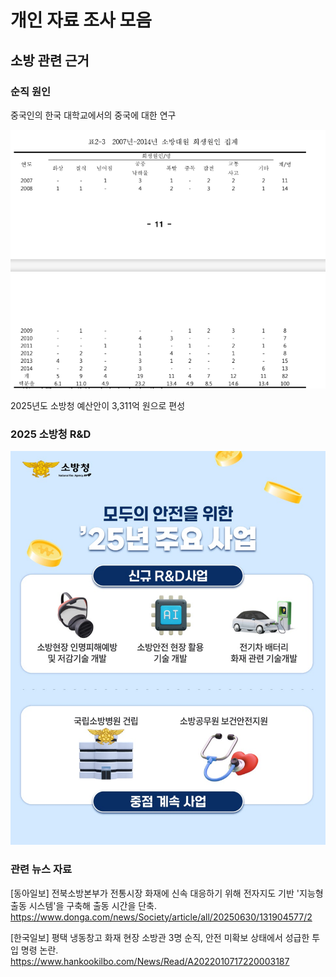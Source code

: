# 개인 자료 조사 모음

##  소방 관련 근거

### 순직 원인
중국인의 한국 대학교에서의 중국에 대한 연구

![최근 10년간 순직 소방공무원의 원인을 나타내는 막대 그래프](image/firefighter-mortality-stats.png "소방사망통계")


2025년도 소방청 예산안이 3,311억 원으로 편성

### 2025 소방청 R&D
![2025년 소방청 주요 R&D 추진 계획 요약 이미지](image/2025-nfa-rnd-plan.png "25 소방청 R&D")


### 관련 뉴스 자료

[동아일보] 전북소방본부가 전통시장 화재에 신속 대응하기 위해 전자지도 기반 '지능형 출동 시스템'을 구축해 출동 시간을 단축.<br>
https://www.donga.com/news/Society/article/all/20250630/131904577/2

[한국일보] 평택 냉동창고 화재 현장 소방관 3명 순직, 안전 미확보 상태에서 성급한 투입 명령 논란.<br>
https://www.hankookilbo.com/News/Read/A2022010717220003187